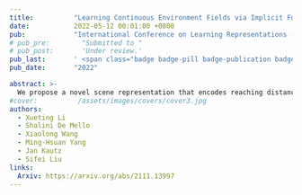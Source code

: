 ```yaml
---
title:          "Learning Continuous Environment Fields via Implicit Functions"
date:           2022-05-12 00:01:00 +0800
pub:            "International Conference on Learning Representations (ICLR)"
# pub_pre:        "Submitted to "
# pub_post:       'Under review.'
pub_last:       ' <span class="badge badge-pill badge-publication badge-success">Spotlight</span>'
pub_date:       "2022"

abstract: >-
  We propose a novel scene representation that encodes reaching distance -- the distance between any position in the scene to a goal along a feasible trajectory. We demonstrate that this environment field representation can directly guide the dynamic behaviors of agents in 2D mazes or 3D indoor scenes. Our environment field is a continuous representation and learned via a neural implicit function using discretely sampled training data. We showcase its application for agent navigation in 2D mazes, and human trajectory prediction in 3D indoor environments. To produce physically plausible and natural trajectories for humans, we additionally learn a generative model that predicts regions where humans commonly appear, and enforce the environment field to be defined within such regions. Extensive experiments demonstrate that the proposed method can generate both feasible and plausible trajectories efficiently and accurately.
#cover:          /assets/images/covers/cover3.jpg
authors:
  - Xueting Li
  - Shalini De Mello
  - Xiaolong Wang
  - Ming-Hsuan Yang
  - Jan Kautz
  - Sifei Liu
links:
  Arxiv: https://arxiv.org/abs/2111.13997
---
```

